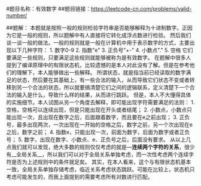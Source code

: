 #题目名称：有效数字
##题目链接：https://leetcode-cn.com/problems/valid-number/

##题解：
	本题就是按照一般的规则检验字符串是否能够解释为十进制数字。正因为它是一般的规则，所以题解中有人直接将它转化成浮点数进行检验。
	然后我们谈一谈一般的做法。一般的规则就是一般在计算机中用于表示数字的方式，主要出现以下几种字符：
	1. 数字0-9
	2. 指数"e"
	3. 正负号"+-"
	4. 小数点"."
	5. 空格
	它们要满足一些规则，只要满足这些规则就能够被称为是有效数字。
	在题解中很多人提到了编译原理中的有限状态机，比较遗憾的是本人对此没有了解。但是在参考他们的理解下，本人能够做出一些解释。
	所谓状态，就是指当前已经读取的数字满足的状态，然后要在其基础上，有一些合法的输入，从而导致它们状态不变或者转移到另一个合法的状态，所以就要搞清楚它们之间的逻辑联系，定义清楚下一个合法的输入是什么，导致什么样的结果，从而进行跳跃。
	但是，本人不大懂得具体的实施细节。本人试图从另一个角度去解释，即可能出现字符需要满足的法则：
	1. 空格，空格可以连续出现，但是只能出现在开头或者结尾；
	2. 小数点，小数点只能出现一次，且出现在数字之后，后面跟着数字，而且要在e之前出现；
	3. 正负号，最多出现两次，一次出现在一开始的空格之后，数字之前，另一个次出现在e之后，数字之前；
	4. 指数e，只能出现一次，前面为数字，后面为数字或者正负号；
	5. 数字，出现在数字、小数点、e、正负号之后，后面没有要求。
	从以上几点我们就可以发现，绝大多数的规则仅仅考虑的就是—__连续两个字符的关系__，很少有__全局关系__，所以我们可以对于全局关系单独考虑，而一次性考虑两个连续字符是否为上述规则中的条件就足矣。
	其实，在本人看来，这个与有限状态机基本一致，全局关系单独存储考虑，临近关系考虑状态跳跃。可能在比较上，状态机只考虑可能发生的，而我上面提到的需要考虑所有对数进行匹配。
	